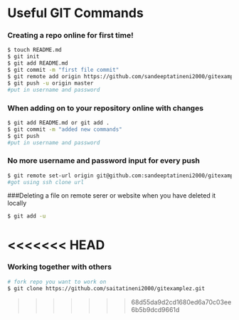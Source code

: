 # Useful GIT Commands

### Creating a repo online for <b>first time</b>!
``` sh
$ touch README.md
$ git init
$ git add README.md
$ git commit -m "first file commit"
$ git remote add origin https://github.com/sandeeptatineni2000/gitexamplez
$ git push -u origin master
#put in username and password
```


### When adding on to your repository online with changes
``` sh
$ git add README.md or git add .
$ git commit -m "added new commands"
$ git push
#put in username and password
```

### No more username and password input for every push
``` sh
$ git remote set-url origin git@github.com:sandeeptatineni2000/gitexamplez.git
#got using ssh clone url
```

###Deleting a file on remote serer or website when you have deleted it locally
``` sh
$ git add -u
```

<<<<<<< HEAD
=======
### Working together with others
```sh
# fork repo you want to work on
$ git clone https://github.com/saitatineni2000/gitexamplez.git
```
>>>>>>> 68d55da9d2cd1680ed6a70c03ee6b5b9dcd9661d

